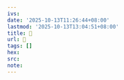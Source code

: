 ```yaml
---
ivs:
date: '2025-10-13T11:26:44+08:00'
lastmod: '2025-10-13T13:04:51+08:00'
title: 󰒾
url: 󰒾
tags: []
hex: 
src:
note:
---
```

